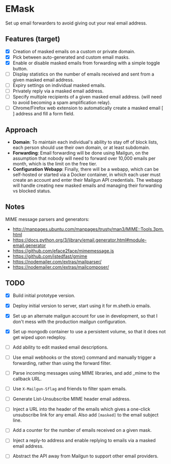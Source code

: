 # EMask
Set up email forwarders to avoid giving out your real email address.

## Features (target)
- [x] Creation of masked emails on a custom or private domain.
- [x] Pick between auto-generated and custom email masks.
- [x] Enable or disable masked emails from forwarding with a simple toggle button.
- [ ] Display statistics on the number of emails received and sent from
      a given masked email address.
- [ ] Expiry settings on individual masked emails.
- [ ] Privately reply via a masked email address.
- [ ] Specify multiple recipients of a given masked email address.
      (will need to avoid becoming a spam amplification relay).
- [ ] Chrome/Firefox web extension to automatically create a masked email
  [ ] address and fill a form field.
  
## Approach
- **Domain**: To maintain each individual's ability to stay off of block lists,
  each person should use their own domain, or at least subdomain. 
- **Forwarding**: Email forwarding will be done using Mailgun, on the
  assumption that nobody will need to forward over 10,000 emails per month,
  which is the limit on the free tier. 
- **Configuration Webapp**: Finally, there will be a webapp, which can be
  self-hosted or started via a Docker container, in which each user must create
  an account and enter their Mailgun API credentials. The webapp will handle
  creating new masked emails and managing their forwarding vs blocked status.

## Notes
MIME message parsers and generators:
- http://manpages.ubuntu.com/manpages/trusty/man3/MIME::Tools.3pm.html
- https://docs.python.org/3/library/email.generator.html#module-email.generator
- https://github.com/eface2face/mimemessage.js
- https://github.com/jstedfast/gmime
- https://nodemailer.com/extras/mailparser/
- https://nodemailer.com/extras/mailcomposer/

## TODO

- [x] Build initial prototype version.
- [x] Deploy initial version to server, start using it for m.sheth.io emails.
- [x] Set up an alternate mailgun account for use in development, so that I don't mess with the production mailgun configuration.
- [x] Set up mongodb container to use a persistent volume, so that it does not get wiped upon redeploy.
- [ ] Add ability to edit masked email descriptions.
- [ ] Use email webhooks or the store() command and manually trigger a forwarding, rather than using the forward filter.
- [ ] Parse incoming messages using MIME libraries, and add _mime to the callback URL.
- [ ] Use `X-Mailgun-Sflag` and friends to filter spam emails.
- [ ] Generate List-Unsubscribe MIME header email address.
- [ ] Inject a URL into the header of the emails which gives a one-click unsubscribe link for any email. Also add `[masked]` to the email subject line.
- [ ] Add a counter for the number of emails received on a given mask.
- [ ] Inject a reply-to address and enable replying to emails via a masked email address.
- [ ] Abstract the API away from Mailgun to support other email providers.

